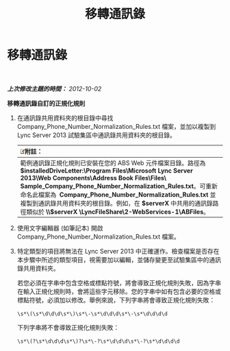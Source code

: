 ﻿---
title: 移轉通訊錄
TOCTitle: 移轉通訊錄
ms:assetid: b6e000ce-8b2e-460c-8a8b-000254b9d778
ms:mtpsurl: https://technet.microsoft.com/zh-tw/library/JJ205198(v=OCS.15)
ms:contentKeyID: 49292086
ms.date: 08/10/2015
mtps_version: v=OCS.15
ms.translationtype: HT
---

# 移轉通訊錄

 

_**上次修改主題的時間：** 2012-10-02_

**移轉通訊錄自訂的正規化規則**

1.  在通訊錄共用資料夾的根目錄中尋找 Company\_Phone\_Number\_Normalization\_Rules.txt 檔案，並加以複製到 Lync Server 2013 試驗集區中通訊錄共用資料夾的根目錄。
    
    <table>
    <thead>
    <tr class="header">
    <th><img src="images/Gg398811.note(OCS.15).gif" title="note" alt="note" />附註：</th>
    </tr>
    </thead>
    <tbody>
    <tr class="odd">
    <td>範例通訊錄正規化規則已安裝在您的 ABS Web 元件檔案目錄。路徑為 <strong>$installedDriveLetter:\Program Files\Microsoft Lync Server 2013\Web Components\Address Book Files\Files\ Sample_Company_Phone_Number_Normalization_Rules.txt</strong>。可重新命名此檔案為  <strong>Company_Phone_Number_Normalization_Rules.txt</strong> 並複製到通訊錄共用資料夾的根目錄。例如，在 <strong>$serverX</strong> 中共用的通訊錄路徑類似於 <strong>\\$serverX \LyncFileShare\2-WebServices-1\ABFiles</strong>。</td>
    </tr>
    </tbody>
    </table>


2.  使用文字編輯器 (如筆記本) 開啟 Company\_Phone\_Number\_Normalization\_Rules.txt 檔案。

3.  特定類型的項目將無法在 Lync Server 2013 中正確運作。檢查檔案是否存在本步驟中所述的類型項目，視需要加以編輯，並儲存變更至試驗集區中的通訊錄共用資料夾。
    
    若您必須在字串中包含空格或標點符號，將會導致正規化規則失敗，因為字串在輸入正規化規則時，會將這些字元移除。您的字串中如有包含必要的空格或標點符號，必須加以修改。舉例來說，下列字串將會導致正規化規則失敗：
    
        \s*\(\s*\d\d\d\s*\)\s*\-\s*\d\d\d\s*\-\s*\d\d\d\d
    
    下列字串將不會導致正規化規則失敗：
    
        \s*\(?\s*\d\d\d\s*\)?\s*\-?\s*\d\d\d\s*\-?\s*\d\d\d\d

